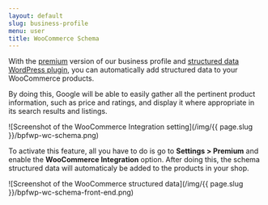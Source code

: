 ```yaml
---
layout: default
slug: business-profile
menu: user
title: WooCommerce Schema
---
```

With the [premium](../premium) version of our business profile and [structured data WordPress plugin](https://www.fivestarplugins.com/plugins/five-star-business-profile), you can automatically add structured data to your WooCommerce products.

By doing this, Google will be able to easily gather all the pertinent product information, such as price and ratings, and display it where appropriate in its search results and listings.

![Screenshot of the WooCommerce Integration setting](/img/{{ page.slug }}/bpfwp-wc-schema.png)

To activate this feature, all you have to do is go to **Settings > Premium** and enable the **WooCommerce Integration** option. After doing this, the schema structured data will automaticaly be added to the products in your shop.

![Screenshot of the WooCommerce structured data](/img/{{ page.slug }}/bpfwp-wc-schema-front-end.png)